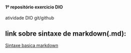 ####   1º repositório exercicio DIO
atividade DIO  git/github

## link sobre sintaxe de markdown(.md):
[ Sintaxe basica markdown ](https://www.markdownguide.org/basic-syntax)

